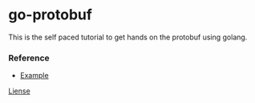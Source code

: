 # go-protobuf

This is the self paced tutorial to get hands on the protobuf using golang.

### Reference
 - [Example](https://github.com/protocolbuffers/protobuf/tree/main/examples)

[Liense](LICENSE)
